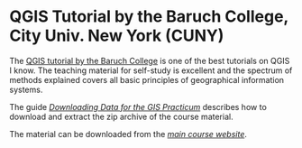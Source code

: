 # QGIS Tutorial by the Baruch College, City Univ. New York (CUNY)

The [QGIS tutorial by the Baruch College](https://guides.newman.baruch.cuny.edu/gis/gisprac) is one of the best tutorials on QGIS I know. The teaching material for self-study is excellent and the spectrum of methods explained covers all basic principles of geographical information systems. 

The guide [*Downloading Data for the GIS Practicum*](http://faculty.baruch.cuny.edu/geoportal/resources/practicum/giswkshp_download.pdf) describes how to download and extract the zip archive of the course material.

The material can be downloaded from the [*main course website*](https://www.baruch.cuny.edu/confluence/display/geoportal/GIS+Practicum).

